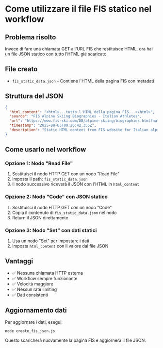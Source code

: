 # Come utilizzare il file FIS statico nel workflow

## Problema risolto
Invece di fare una chiamata GET all'URL FIS che restituisce HTML, ora hai un file JSON statico con tutto l'HTML già scaricato.

## File creato
- `fis_static_data.json` - Contiene l'HTML della pagina FIS con metadati

## Struttura del JSON
```json
{
  "html_content": "<html>...tutto l'HTML della pagina FIS...</html>",
  "source": "FIS Alpine Skiing Biographies - Italian Athletes",
  "url": "https://www.fis-ski.com/DB/alpine-skiing/biographies.html?nationcode=ITA",
  "timestamp": "2025-08-03T00:26:42.355Z",
  "description": "Static HTML content from FIS website for Italian alpine skiing athletes"
}
```

## Come usarlo nel workflow

### Opzione 1: Nodo "Read File"
1. Sostituisci il nodo HTTP GET con un nodo "Read File"
2. Imposta il path: `fis_static_data.json`
3. Il nodo successivo riceverà il JSON con l'HTML in `html_content`

### Opzione 2: Nodo "Code" con JSON statico
1. Sostituisci il nodo HTTP GET con un nodo "Code"
2. Copia il contenuto di `fis_static_data.json` nel nodo
3. Return il JSON direttamente

### Opzione 3: Nodo "Set" con dati statici
1. Usa un nodo "Set" per impostare i dati
2. Imposta `html_content` con il valore dal file JSON

## Vantaggi
- ✅ Nessuna chiamata HTTP esterna
- ✅ Workflow sempre funzionante
- ✅ Velocità maggiore
- ✅ Nessun rate limiting
- ✅ Dati consistenti

## Aggiornamento dati
Per aggiornare i dati, esegui:
```bash
node create_fis_json.js
```

Questo scaricherà nuovamente la pagina FIS e aggiornerà il file JSON.